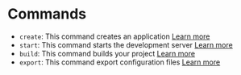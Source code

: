 # Commands

- `create`: This command creates an application [Learn more][create]
- `start`: This command starts the development server [Learn more][start]
- `build`: This command builds your project [Learn more][build]
- `export`: This command export configuration files [Learn more][export]

[create]: ./create.html
[start]: ./start.html
[build]: ./build.html
[export]: ./export.html
